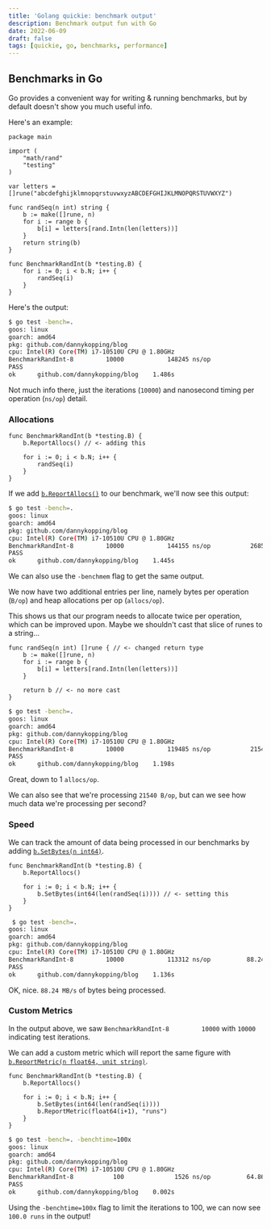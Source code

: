 ```yaml
---
title: 'Golang quickie: benchmark output'
description: Benchmark output fun with Go
date: 2022-06-09
draft: false
tags: [quickie, go, benchmarks, performance]
---
```


## Benchmarks in Go

Go provides a convenient way for writing & running benchmarks, but by default doesn't show you much useful info.

Here's an example:

```golang
package main

import (
	"math/rand"
	"testing"
)

var letters = []rune("abcdefghijklmnopqrstuvwxyzABCDEFGHIJKLMNOPQRSTUVWXYZ")

func randSeq(n int) string {
	b := make([]rune, n)
	for i := range b {
		b[i] = letters[rand.Intn(len(letters))]
	}
	return string(b)
}

func BenchmarkRandInt(b *testing.B) {
	for i := 0; i < b.N; i++ {
		randSeq(i)
	}
}
```

Here's the output:

```bash
$ go test -bench=.               
goos: linux
goarch: amd64
pkg: github.com/dannykopping/blog
cpu: Intel(R) Core(TM) i7-10510U CPU @ 1.80GHz
BenchmarkRandInt-8         10000            148245 ns/op
PASS
ok      github.com/dannykopping/blog    1.486s
```

Not much info there, just the iterations (`10000`) and nanosecond timing per operation (`ns/op`) detail.

### Allocations

```golang
func BenchmarkRandInt(b *testing.B) {
	b.ReportAllocs() // <- adding this

	for i := 0; i < b.N; i++ {
		randSeq(i)
	}
}
```

If we add [`b.ReportAllocs()`](https://pkg.go.dev/testing#B.ReportAllocs) to our benchmark, we'll now see this output:

```bash
$ go test -bench=.
goos: linux
goarch: amd64
pkg: github.com/dannykopping/blog
cpu: Intel(R) Core(TM) i7-10510U CPU @ 1.80GHz
BenchmarkRandInt-8         10000            144155 ns/op           26858 B/op          2 allocs/op
PASS
ok      github.com/dannykopping/blog    1.445s
```

We can also use the `-benchmem` flag to get the same output.

We now have two additional entries per line, namely bytes per operation (`B/op`) and heap allocations per op (`allocs/op`).

This shows us that our program needs to allocate twice per operation, which can be improved upon. Maybe we shouldn't
cast that slice of runes to a string...

```golang
func randSeq(n int) []rune { // <- changed return type
	b := make([]rune, n)
	for i := range b {
		b[i] = letters[rand.Intn(len(letters))]
	}

	return b // <- no more cast
}
```

```bash
$ go test -bench=.
goos: linux
goarch: amd64
pkg: github.com/dannykopping/blog
cpu: Intel(R) Core(TM) i7-10510U CPU @ 1.80GHz
BenchmarkRandInt-8         10000            119485 ns/op           21540 B/op          1 allocs/op
PASS
ok      github.com/dannykopping/blog    1.198s
```

Great, down to 1 `allocs/op`.

We can also see that we're processing `21540 B/op`, but can we see how much data we're processing per second?

### Speed

We can track the amount of data being processed in our benchmarks by adding [`b.SetBytes(n int64)`](https://pkg.go.dev/testing#B.SetBytes).

```golang
func BenchmarkRandInt(b *testing.B) {
	b.ReportAllocs()

	for i := 0; i < b.N; i++ {
		b.SetBytes(int64(len(randSeq(i)))) // <- setting this
	}
}
```

```bash
 $ go test -bench=.
goos: linux
goarch: amd64
pkg: github.com/dannykopping/blog
cpu: Intel(R) Core(TM) i7-10510U CPU @ 1.80GHz
BenchmarkRandInt-8         10000            113312 ns/op          88.24 MB/s       21540 B/op          1 allocs/op
PASS
ok      github.com/dannykopping/blog    1.136s
```

OK, nice. `88.24 MB/s` of bytes being processed.

### Custom Metrics

In the output above, we saw `BenchmarkRandInt-8         10000` with `10000` indicating test iterations.

We can add a custom metric which will report the same figure with [`b.ReportMetric(n float64, unit string)`](https://pkg.go.dev/testing#B.ReportMetric).

```golang
func BenchmarkRandInt(b *testing.B) {
	b.ReportAllocs()

	for i := 0; i < b.N; i++ {
		b.SetBytes(int64(len(randSeq(i))))
        b.ReportMetric(float64(i+1), "runs")
	}
}
```

```bash
$ go test -bench=. -benchtime=100x                 
goos: linux
goarch: amd64
pkg: github.com/dannykopping/blog
cpu: Intel(R) Core(TM) i7-10510U CPU @ 1.80GHz
BenchmarkRandInt-8           100              1526 ns/op          64.86 MB/s           100.0 runs            206 B/op          1 allocs/op
PASS
ok      github.com/dannykopping/blog    0.002s
```

Using the `-benchtime=100x` flag to limit the iterations to 100, we can now see `100.0 runs` in the output!